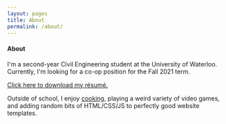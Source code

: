 ```yaml
---
layout: pages
title: About
permalink: /about/
---
```


#### About
I'm a second-year Civil Engineering student at the University of Waterloo. Currently, I'm looking for a co-op position for the Fall 2021 term.

[Click here to download my résumé.](/SiteResume.pdf)

Outside of school, I enjoy [cooking](/collage.png), playing a weird variety of video games, and adding random bits of HTML/&#8203;CSS/&#8203;JS to perfectly good website templates.
